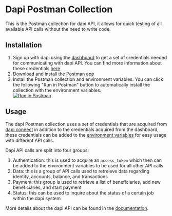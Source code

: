 # Dapi Postman Collection
This is the Postman collection for dapi API, it allows for quick testing of all available API calls without the need to write code. 

## Installation
1. Sign up with dapi using the [dashboard](https://docs.dapi.co/getting-started/dashboard) to get a set of credentials needed for communicating with dapi API. You can find more information about these credentials [here](https://docs.dapi.co/getting-started/dashboard)
2. Download and install the [Postman app](https://www.getpostman.com/downloads/)
3. Install the Postman collection and environment variables. You can click the following "Run in Postman" button to automatically install the collection with the environment variables.  
[![Run in Postman](https://run.pstmn.io/button.svg)](https://app.getpostman.com/run-collection/8942d7eb7783a3c8dec8#?env%5Bprod%5D=W3sia2V5IjoiYXBwX2tleSIsInZhbHVlIjoiIiwiZW5hYmxlZCI6dHJ1ZX0seyJrZXkiOiJhcHBfc2VjcmV0IiwidmFsdWUiOiIiLCJlbmFibGVkIjp0cnVlfSx7ImtleSI6ImFjY2Vzc19jb2RlIiwidmFsdWUiOiIiLCJlbmFibGVkIjp0cnVlfSx7ImtleSI6InVzZXJfc2VjcmV0IiwidmFsdWUiOiIiLCJlbmFibGVkIjp0cnVlfSx7ImtleSI6ImNvbm5lY3Rpb25faWQiLCJ2YWx1ZSI6IiIsImVuYWJsZWQiOnRydWV9LHsia2V5IjoiYWNjZXNzX3Rva2VuIiwidmFsdWUiOiIiLCJlbmFibGVkIjp0cnVlfV0=)

## Usage
The dapi Postman collection uses a set of credentials that are acquired from [dapi connect](https://docs.dapi.co/getting-started/connect) in addition to the credentials acquired from the dashboard, these credentials can be added to the [environment variables](https://learning.getpostman.com/docs/postman/variables-and-environments/variables/#environments-in-postman/) for easy usage with different API calls.

Dapi API calls are split into four groups:
1. Authentication: this is used to acquire an `access_token` which then can be added to the environment variables to be used for all other API calls
2. Data: this is a group of API calls used to retreieve data regarding identity, accounts, balance, and transactions
3. Payment: this group is used to retrieve a list of beneficiaries, add new beneficiaries, and start payment 
4. Status: this can be used to inquire about the status of a certain job within the dapi system 

More details about the dapi API can be found in the [documentation](https://docs.dapi.co/).